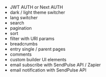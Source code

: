 - JWT AUTH or Next AUTH
- dark / light theme switcher
- lang switcher
- search
- pagination
- sort
- filter with URI params
- breadcrumbs
- entry single / parent pages
- comments
- custom builder UI elements
- email subscribe with SendPulse API / Zapier
- email notification with SendPulse API
